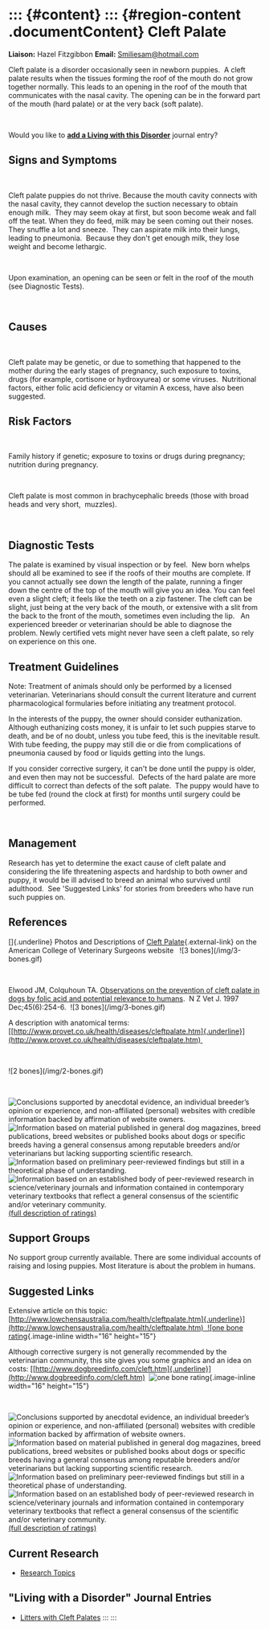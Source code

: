 ::: {#content}
::: {#region-content .documentContent}
Cleft Palate
============

**Liaison:** Hazel Fitzgibbon **Email:** <Smiliesam@hotmail.com>

<div>

Cleft palate is a disorder occasionally seen in newborn puppies.  A
cleft palate results when the tissues forming the roof of the mouth do
not grow together normally. This leads to an opening in the roof of the
mouth that communicates with the nasal cavity. The opening can be in the
forward part of the mouth (hard palate) or at the very back (soft
palate).

 

</div>

Would you like to **[add a Living with this
Disorder](cleft-palate/addliving_form.html)** journal entry?

Signs and Symptoms
------------------

 

Cleft palate puppies do not thrive. Because the mouth cavity connects
with the nasal cavity, they cannot develop the suction necessary to
obtain enough milk.  They may seem okay at first, but soon become weak
and fall off the teat. When they do feed, milk may be seen coming out
their noses. They snuffle a lot and sneeze.  They can aspirate milk into
their lungs, leading to pneumonia.  Because they don't get enough milk,
they lose weight and become lethargic.

 

Upon examination, an opening can be seen or felt in the roof of the
mouth (see Diagnostic Tests). 

 

Causes
------

 

Cleft palate may be genetic, or due to something that happened to the
mother during the early stages of pregnancy, such exposure to toxins,
drugs (for example, cortisone or hydroxyurea) or some viruses. 
Nutritional factors, either folic acid deficiency or vitamin A excess,
have also been suggested.

Risk Factors
------------

 

Family history if genetic; exposure to toxins or drugs during
pregnancy;  nutrition during pregnancy.

 

Cleft palate is most common in brachycephalic breeds (those with broad
heads and very short,  muzzles).

 

Diagnostic Tests
----------------

The palate is examined by visual inspection or by feel.  New born whelps
should all be examined to see if the roofs of their mouths are complete.
If you cannot actually see down the length of the palate, running a
finger down the centre of the top of the mouth will give you an idea.
You can feel even a slight cleft; it feels like the teeth on a zip
fastener. The cleft can be slight, just being at the very back of the
mouth, or extensive with a slit from the back to the front of the mouth,
sometimes even including the lip.   An experienced breeder or
veterinarian should be able to diagnose the problem. Newly certified
vets might never have seen a cleft palate, so rely on experience on this
one.

Treatment Guidelines
--------------------

Note: Treatment of animals should only be performed by a licensed
veterinarian. Veterinarians should consult the current literature and
current pharmacological formularies before initiating any treatment
protocol.

In the interests of the puppy, the owner should consider euthanization.
Although euthanizing costs money, it is unfair to let such puppies
starve to death, and be of no doubt, unless you tube feed, this is the
inevitable result. With tube feeding, the puppy may still die or die
from complications of pneumonia caused by food or liquids getting into
the lungs.

If you consider corrective surgery, it can't be done until the puppy is
older, and even then may not be successful.  Defects of the hard palate
are more difficult to correct than defects of the soft palate.  The
puppy would have to be tube fed (round the clock at first) for months
until surgery could be performed. 

 

Management
----------

Research has yet to determine the exact cause of cleft palate and
considering the life threatening aspects and hardship to both owner and
puppy, it would be ill advised to breed an animal who survived until
adulthood.  See 'Suggested Links' for stories from breeders who have run
such puppies on.

References
----------

[]{.underline} Photos and Descriptions of [Cleft
Palate](https://www.acvs.org/small-animal/cleft-palate){.external-link}
on the American College of Veterinary Surgeons website   !\[3
bones\](/img/3-bones.gif)

 

Elwood JM, Colquhoun TA. [Observations on the prevention of cleft palate
in dogs by folic acid and potential relevance to
humans](http://www.ncbi.nlm.nih.gov/sites/entrez?Db=pubmed&Cmd=ShowDetailView&TermToSearch=16032001&ordinalpos=1&itool=EntrezSystem2.PEntrez.Pubmed.Pubmed_ResultsPanel.Pubmed_RVDocSum "external-link"). 
N Z Vet J. 1997 Dec;45(6):254-6.  !\[3 bones\](/img/3-bones.gif)

A description with anatomical terms:
[[http://www.provet.co.uk/health/diseases/cleftpalate.htm]{.underline}](http://www.provet.co.uk/health/diseases/cleftpalate.htm) 

 

!\[2 bones\](/img/2-bones.gif)

 

<div>

![](cleft-palate/bone.gif "Conclusions supported by anecdotal evidence, an individual breeder’s opinion or experience, and non-affiliated (personal) websites with credible information backed by affirmation of website owners.")
![](cleft-palate/2-bones.gif "Information based on material published in general dog magazines, breed publications, breed websites or published books about dogs or specific breeds  having a general consensus among reputable breeders and/or veterinarians but lacking supporting scientific research.")
![](cleft-palate/3-bones.gif "Information based on preliminary peer-reviewed findings but still in a theoretical phase of understanding.")
![](cleft-palate/4-bones.gif "Information based on an established body of peer-reviewed research in science/veterinary journals and information contained in contemporary veterinary textbooks that reflect a general consensus of the scientific and/or veterinary community.")
[(full description of ratings)](ratings-what-do-they-mean.html)

</div>

Support Groups
--------------

No support group currently available. There are some individual accounts
of raising and losing puppies. Most literature is about the problem in
humans. 

Suggested Links
---------------

Extensive article on this topic:
[[http://www.lowchensaustralia.com/health/cleftpalate.htm]{.underline}](http://www.lowchensaustralia.com/health/cleftpalate.htm)  ![one
bone
rating](images/disorder-images/bone.gif/image_large.png){.image-inline
width="16" height="15"}

Although corrective surgery is not generally recommended by the
veterinarian community, this site gives you some graphics and an idea on
costs:
[[http://www.dogbreedinfo.com/cleft.htm]{.underline}](http://www.dogbreedinfo.com/cleft.htm)
 ![one bone
rating](images/disorder-images/bone.gif/image_large.png){.image-inline
width="16" height="15"}

 

<div>

![](cleft-palate/bone.gif "Conclusions supported by anecdotal evidence, an individual breeder’s opinion or experience, and non-affiliated (personal) websites with credible information backed by affirmation of website owners.")
![](cleft-palate/2-bones.gif "Information based on material published in general dog magazines, breed publications, breed websites or published books about dogs or specific breeds  having a general consensus among reputable breeders and/or veterinarians but lacking supporting scientific research.")
![](cleft-palate/3-bones.gif "Information based on preliminary peer-reviewed findings but still in a theoretical phase of understanding.")
![](cleft-palate/4-bones.gif "Information based on an established body of peer-reviewed research in science/veterinary journals and information contained in contemporary veterinary textbooks that reflect a general consensus of the scientific and/or veterinary community.")
[(full description of ratings)](ratings-what-do-they-mean.html)

</div>

Current Research
----------------

-   [Research Topics](cleft-palate/research-topics.html)

\"Living with a Disorder\" Journal Entries
------------------------------------------

-   [Litters with Cleft
    Palates](cleft-palate/litters-with-cleft-palates.html)
:::
:::
